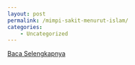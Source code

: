 ```yaml
---
layout: post
permalink: /mimpi-sakit-menurut-islam/
categories:
    - Uncategorized
---
```


[Baca Selengkapnya](/04)